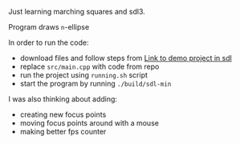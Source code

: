 Just learning marching squares and sdl3.

Program draws `n`-ellipse

In order to run the code:
- download files and follow steps from [Link to demo project in sdl](https://github.com/Ravbug/sdl3-sample/wiki/Setting-up-your-computer)
- replace `src/main.cpp` with code from repo
- run the project using `running.sh` script
- start the program by running `./build/sdl-min`

I was also thinking about adding:
- creating new focus points
- moving focus points around with a mouse
- making better fps counter
